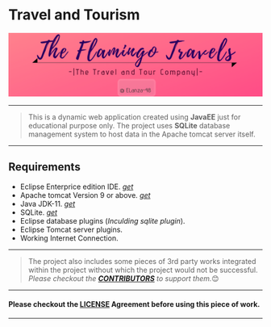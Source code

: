 # Travel and Tourism
![The banner](WebContent/Images/banner.png)

---
>This is a dynamic web application created using **JavaEE** just for educational purpose only. The project uses **SQLite** database management system to host data in the Apache tomcat server itself.
---

## Requirements
- Eclipse Enterprice edition IDE. _[get](https://www.eclipse.org/downloads/packages/)_
- Apache tomcat Version 9 or above. _[get](https://tomcat.apache.org/download-90.cgi)_
- Java JDK-11. _[get](https://jdk.java.net/11/)_
- SQLite. _[get](https://sqlite.org/download.html)_
- Eclipse database plugins (_Inculding sqlite plugin_).
- Eclipse Tomcat server plugins.
- Working Internet Connection.
  
---
>The project also includes some pieces of 3rd party works integrated within the project without which the project would not be successful. _Please checkout the **[CONTRIBUTORS](CONTRIBUTING.md)** to support them._:blush:
---
#### Please checkout the [LICENSE](LICENSE) Agreement before using this piece of work.

---
